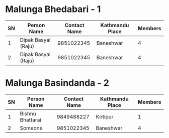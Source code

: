 # Malunga Bhedabari - 1

| SN | Person Name				| Contact Name	| Kathmandu Place		| Members 	|
|----| -------------------------| --------------| ----------------------|-----------|
| 1	 | Dipak Basyal (Raju) 		| 9851022345 	|Baneshwar  			|    4      |
| 2	 | Dipak Basyal (Raju) 		| 9851022345 	|Baneshwar  			|    4      |




# Malunga Basindanda - 2

| SN | Person Name				| Contact Name	| Kathmandu Place		| Members 	|
|----| -------------------------| --------------| ----------------------|-----------|
| 1	 | Bishnu Bhattarai 		| 9849488227 	|Kirtipur  				|    1      |
| 2	 | Someone 					| 9851022345 	|Baneshwar  			|    4      |


